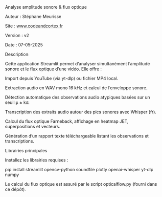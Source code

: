 Analyse amplitude sonore & flux optique

Auteur : Stéphane Meurisse

Site : www.codeandcortex.fr

Version : v2

Date : 07-05-2025


Description

Cette application Streamlit permet d’analyser simultanément l’amplitude sonore et le flux optique d’une vidéo. Elle offre :

Import depuis YouTube (via yt-dlp) ou fichier MP4 local.

Extraction audio en WAV mono 16 kHz et calcul de l’enveloppe sonore.

Détection automatique des observations audio atypiques basées sur un seuil μ ± kσ.

Transcription des extraits audio autour des pics sonores avec Whisper (fr).

Calcul du flux optique Farneback, affichage en heatmap JET, superpositions et vecteurs.

Génération d’un rapport texte téléchargeable listant les observations et transcriptions.


Librairies principales

Installez les librairies requises :

pip install streamlit opencv-python soundfile plotly openai-whisper yt-dlp numpy

Le calcul du flux optique est assuré par le script opticalflow.py (fourni dans ce dépôt).
